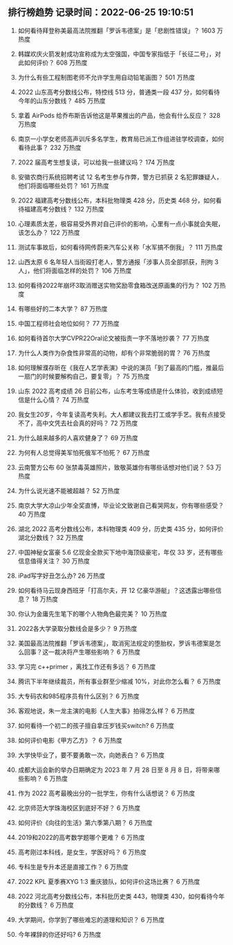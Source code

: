 
## 排行榜趋势 记录时间：2022-06-25 19:10:51
  
  1. 如何看待拜登称美最高法院推翻「罗诉韦德案」是「悲剧性错误」？ 1603 万热度
    
  2. 韩媒欢庆火箭发射成功宣称成为太空强国，中国专家指低于「长征二号」，对此如何评价？ 608 万热度
    
  3. 为什么有些工程制图老师不允许学生用自动铅笔画图？ 501 万热度
    
  4. 2022 山东高考分数线公布，特控线 513 分，普通类一段 437 分，如何看待今年的山东分数线？ 485 万热度
    
  5. 拿着 AirPods 给乔布斯告诉他这是苹果推出的产品，他会有什么反应？ 328 万热度
    
  6. 南京一小学女老师高声训斥多名学生，教育局已派工作组进驻学校调查，如何看待此事？ 232 万热度
    
  7. 2022 届高考生想复读，可以给我一些建议吗？ 174 万热度
    
  8. 安徽农商行系统招聘考试 12 名考生参与作弊，警方已抓获 2 名犯罪嫌疑人，他们将面临哪些处罚？ 161 万热度
    
  9. 2022 福建高考分数线公布，本科批物理类 428 分，历史类 468 分，如何看待福建高考分数线？ 132 万热度
    
  10. 心理素质太差，极容易受外界对自己评价的影响，心里有一点小事就会失眠，该怎么办？ 122 万热度
    
  11. 测试车事故后，如何看待网传蔚来汽车公关称「水军搞不倒我」？ 111 万热度
    
  12. 山西太原 6 名年轻人当街殴打老人，警方通报「涉事人员全部抓获，刑拘 3 人」，他们将面临怎样的处罚？ 106 万热度
    
  13. 如何看待2022年崩坏3取消赠送实物奖励零食箱改送原画集的行为？ 102 万热度
    
  14. 有哪些好的二本大学？ 87 万热度
    
  15. 中国工程师社会地位如何？ 77 万热度
    
  16. 如何看待首尔大学CVPR22Oral论文被指责一字不落地抄袭？ 77 万热度
    
  17. 为什么人类作为杂食性非常高的动物，却有个非常脆弱的胃？ 76 万热度
    
  18. 如何理解濮存昕在《我在人艺学表演》中说的演员「到了最高的门槛，推最后一扇门的时候要解构自己，要复零」？ 75 万热度
    
  19. 山东 2022 高考成绩 26 日前公布，山东考生等成绩是什么体验，收到成绩短信是什么心情？ 74 万热度
    
  20. 我女生20岁，今年复读高考失利。大人都建议我去打工或学手艺。我有点接受不了，高中文凭去社会真的好吗？ 72 万热度
    
  21. 为什么越来越多的人喜欢健身了？ 69 万热度
    
  22. 为何有人总觉得美军怕死俄军不怕死？ 67 万热度
    
  23. 云南警方公布 60 张禁毒英雄照片，致敬英雄你有哪些话想对他们说？ 53 万热度
    
  24. 为什么说光速不能被超越？ 52 万热度
    
  25. 南京大学大凉山少年全奖直博，毕业论文致谢自己看哭网友，你有哪些感受？ 40 万热度
    
  26. 湖北 2022 高考分数线公布，本科物理类 409 分，历史类 435 分，如何评价湖北分数线？ 32 万热度
    
  27. 中国神秘女富豪 5.6 亿现金全款买下地中海顶级豪宅，年仅 33 岁，还有哪些信息值得关注？ 30 万热度
    
  28. iPad写字好丑怎么办? 26 万热度
    
  29. 如何看待马云现身西班牙「打高尔夫，开 12 亿豪华游艇」？这透露出哪些信息？ 18 万热度
    
  30. 你认为金庸先生笔下的哪个人物角色最完美？ 10 万热度
    
  31. 2022各大学录取分数线会是多少？ 9 万热度
    
  32. 美国最高法院推翻「罗诉韦德案」，取消宪法规定的堕胎权，罗诉韦德案是怎么回事？这一裁决将产生哪些影响？ 6 万热度
    
  33. 学习完 c++primer ，离找工作还有多远？ 6 万热度
    
  34. 腾讯下半年继续裁员，所有事业群至少缩减 10%，对此你怎么看？ 6 万热度
    
  35. 大专码农和985程序员有什么区别？ 6 万热度
    
  36. 客观地说，朱一龙主演的电影《人生大事》拍得怎么样？ 6 万热度
    
  37. 如何看待一个初二的孩子擅自拿压岁钱买switch? 6 万热度
    
  38. 如何评价电影《甲方乙方》？ 6 万热度
    
  39. 大学快毕业了，要不要勇敢一次，向她表白？ 6 万热度
    
  40. 成都大运会新的举办日期确定为 2023 年 7 月 28 日至 8 月 8 日，将带来哪些影响？ 6 万热度
    
  41. 作为 2022 高考最晚出分的一批学生，你有什么话想说？ 6 万热度
    
  42. 北京师范大学珠海校区到底好不好？ 6 万热度
    
  43. 如何评价《向往的生活》第六季第八期？ 6 万热度
    
  44. 2019和2022的高考数学题哪个更难？ 6 万热度
    
  45. 高考刚过本科线，是女生，学医好吗？ 6 万热度
    
  46. 专科生是专升本还是直接工作？ 6 万热度
    
  47. 2022 KPL 夏季赛XYG 1:3 重庆狼队，如何评价这场比赛？ 6 万热度
    
  48. 2022 河北高考分数线公布，本科批历史类 443，物理类 430，如何看待今年的分数线？ 6 万热度
    
  49. 大学期间，你学到了哪些难忘的道理和知识？ 6 万热度
    
  50. 今年裸辞的你还好吗? 6 万热度
    